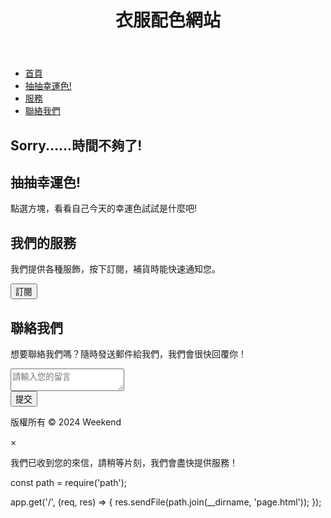 <!DOCTYPE html>
<html lang="en">
<head>
  <meta charset="UTF-8">
  <meta name="viewport" content="width=device-width, initial-scale=1.0">
  <meta http-equiv="X-UA-Compatible" content="ie=edge">
  <title>衣服配色網站</title>
  <link rel="stylesheet" href="pink.css">
</head>
<body>
<header>
  <h1>衣服配色網站</h1>
</header>

<nav>
  <ul>
    <li><a href="#home">首頁</a></li>
    <li><a href="#about">抽抽幸運色!</a></li>
    <li><a href="#services">服務</a></li>
    <li><a href="#contact">聯絡我們</a></li>
  </ul>
</nav>

<main>
  <section id="home">
    <h2>Sorry......時間不夠了!</h2>

  </section>

  <section id="about">
    <h2>抽抽幸運色!</h2>
    <p>點選方塊，看看自己今天的幸運色試試是什麼吧!</p>
    <div class="color-boxes">
      <div class="color-box"></div>
      <div class="color-box"></div>
      <div class="color-box"></div>
      <div class="color-box"></div>
    </div>
  </section>

  <section id="services">
    <h2>我們的服務</h2>
    <p>我們提供各種服飾，按下訂閱，補貨時能快速通知您。</p>
    <!-- 訂閱按鈕 -->
    <button id="subscribe-btn">訂閱</button>
  </section>

  <section id="contact">
    <h2>聯絡我們</h2>
    <p>想要聯絡我們嗎？隨時發送郵件給我們，我們會很快回覆你！</p>
    <!-- 留言板 -->
    <form id="contact-form">
      <textarea id="message" placeholder="請輸入您的留言"></textarea>
      <br />
      <button type="submit">提交</button>
    </form>
  </section>
</main>

<footer>
  <p>版權所有 &copy; 2024 Weekend</p>
</footer>

<!-- 浮動視窗 -->
<div id="luck-modal" class="modal">
  <div class="modal-content">
    <span class="close">&times;</span>
    <p>我們已收到您的來信，請稍等片刻，我們會盡快提供服務！</p>
  </div>
</div>

<script src="script1.js"></script>
</body>
</html>

const path = require('path');

app.get('/', (req, res) => {
res.sendFile(path.join(__dirname, 'page.html'));
});
